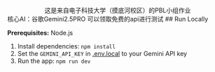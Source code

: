 <div align="center">
   这是来自电子科技大学（摸底河校区）的PBL小组作业
</div>
核心AI：谷歌Gemini2.5PRO
可以领取免费的api进行测试
## Run Locally

**Prerequisites:**  Node.js


1. Install dependencies:
   `npm install`
2. Set the `GEMINI_API_KEY` in [.env.local](.env.local) to your Gemini API key
3. Run the app:
   `npm run dev`

